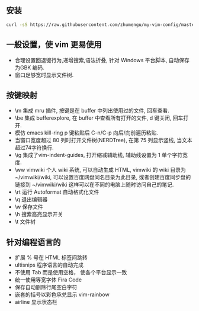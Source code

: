 ## 安装

```bash
curl -sS https://raw.githubusercontent.com/zhumengu/my-vim-config/master/installer.sh | sh
```

## 一般设置，使 vim 更易使用

- 合理设置回退键行为,递增搜索,语法折叠, 针对 Windows 平台脚本, 自动保存为GBK 编码.
- 窗口足够宽时显示文件树.

## 按键映射

- \m 集成 mru 插件, 按键是在 buffer 中列出使用过的文件, 回车查看.
- \be 集成 bufferexplore, 在 buffer 中查看所有打开的文件, d 键关闭, 回车打
开.
- 模仿 emacs kill-ring p 键粘贴后 C-n/C-p 向后/向前遍历粘贴.
- 当窗口宽度超过 80 列时打开文件树(NERDTree), 在第 75 列显示竖线, 当文本超过74字符换行.
- \ig 集成了vim-indent-guides, 打开缩减辅助线, 辅助线设置为 1 单个字符宽度.
- \ww vimwiki 个人 wiki 系统, 可以自动生成 HTML, vimwiki 的 wiki 目录为 ~/vimwiki/wiki, 可以设置百度网盘同名目录为此目录, 或者创建百度同步盘的链接到 ~/vimwiki/wiki 这样可以在不同的电脑上随时访问自己的笔记.
- \rt 运行 Autoformat 自动格式化文件
- \q 退出编辑器
- \w 保存文件
- \h 搜索高亮显示开关
- \t 文件树

## 针对编程语言的

- 扩展 % 号在 HTML 标签间跳转
- ultisnips 程序语言的自动完成
- 不使用 Tab 而是使用空格， 使各个平台显示一致
- 统一使用等宽字体 Fira Code
- 保存自动删除行尾空白字符
- 嵌套的括号以彩色承兑显示 vim-rainbow
- airline 显示状态栏
